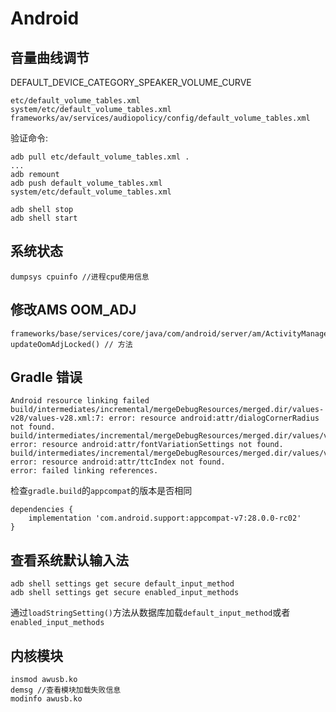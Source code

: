 # Android

## 音量曲线调节
DEFAULT_DEVICE_CATEGORY_SPEAKER_VOLUME_CURVE
```
etc/default_volume_tables.xml
system/etc/default_volume_tables.xml
frameworks/av/services/audiopolicy/config/default_volume_tables.xml
```
验证命令:
```
adb pull etc/default_volume_tables.xml .
...
adb remount
adb push default_volume_tables.xml system/etc/default_volume_tables.xml

adb shell stop
adb shell start

```

## 系统状态
```
dumpsys cpuinfo //进程cpu使用信息
```

## 修改AMS OOM_ADJ
```
frameworks/base/services/core/java/com/android/server/am/ActivityManagerService.java
updateOomAdjLocked() // 方法
```


## Gradle 错误
```
Android resource linking failed
build/intermediates/incremental/mergeDebugResources/merged.dir/values-v28/values-v28.xml:7: error: resource android:attr/dialogCornerRadius not found.
build/intermediates/incremental/mergeDebugResources/merged.dir/values/values.xml:2994: error: resource android:attr/fontVariationSettings not found.
build/intermediates/incremental/mergeDebugResources/merged.dir/values/values.xml:2995: error: resource android:attr/ttcIndex not found.
error: failed linking references.
```

检查`gradle.build`的`appcompat`的版本是否相同
```
dependencies {
    implementation 'com.android.support:appcompat-v7:28.0.0-rc02'
}

```

## 查看系统默认输入法
```
adb shell settings get secure default_input_method
adb shell settings get secure enabled_input_methods
```

通过`loadStringSetting()`方法从数据库加载`default_input_method`或者`enabled_input_methods`

## 内核模块
```
insmod awusb.ko
demsg //查看模块加载失败信息
modinfo awusb.ko

```








